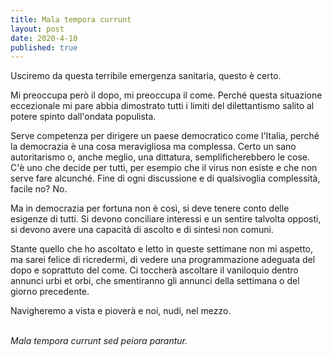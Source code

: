 ```yaml
---
title: Mala tempora currunt
layout: post
date: 2020-4-10
published: true
---
```


Usciremo da questa terribile emergenza sanitaria, questo è certo. 

Mi preoccupa però il dopo, mi preoccupa il come. Perché questa situazione eccezionale mi pare abbia dimostrato tutti i limiti del dilettantismo salito al potere spinto dall'ondata populista. 


Serve competenza per dirigere un paese democratico come l'Italia, perché la democrazia è una cosa meravigliosa ma complessa. Certo un sano autoritarismo o, anche meglio, una dittatura, semplificherebbero le cose. C'è uno che decide per tutti, per esempio che il virus non esiste e che non serve fare alcunché.
Fine di ogni discussione e di qualsivoglia complessità, facile no? No.


Ma in democrazia per fortuna non è così, si deve tenere conto delle esigenze di tutti. Si devono conciliare interessi e un sentire talvolta opposti, si devono avere una capacità di ascolto e di sintesi non comuni.


Stante quello che ho ascoltato e letto in queste settimane non mi aspetto, ma sarei felice di ricredermi, di vedere una programmazione adeguata del dopo e soprattuto del come. Ci toccherà ascoltare il vaniloquio dentro annunci urbi et orbi, che smentiranno gli annunci della settimana o del giorno precedente.<br>

Navigheremo a vista e pioverà e noi, nudi, nel mezzo.<br><br>


*Mala tempora currunt sed peiora parantur.*
